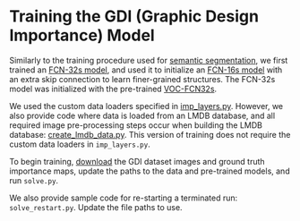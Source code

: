 # Training the GDI (Graphic Design Importance) Model

Similarly to the training procedure used for [semantic segmentation](https://github.com/shelhamer/fcn.berkeleyvision.org), we first trained an [FCN-32s model](https://github.com/cvzoya/visimportance/tree/master/gdi/fcn32), and used it to initialize an [FCN-16s model](https://github.com/cvzoya/visimportance/tree/master/gdi/fcn16) with an extra skip connection to learn finer-grained structures. The FCN-32s model was initialized with the pre-trained [VOC-FCN32s](https://github.com/shelhamer/fcn.berkeleyvision.org/blob/master/voc-fcn32s/caffemodel-url).

We used the custom data loaders specified in [imp_layers.py](https://github.com/cvzoya/visimportance/blob/master/gdi/imp_layers.py). However, we also provide code where data is loaded from an LMDB database, and all required image pre-processing steps occur when building the LMDB database: [create_lmdb_data.py](https://github.com/cvzoya/visimportance/blob/master/gdi/fcn16_lmdb/create_lmdb_data.py). This version of training does not require the custom data loaders in `imp_layers.py`.

To begin training, [download](https://github.com/cvzoya/visimportance/tree/master/data) the GDI dataset images and ground truth importance maps, update the paths to the data and pre-trained models, and run `solve.py`.

We also provide sample code for re-starting a terminated run: `solve_restart.py`. Update the file paths to use.
